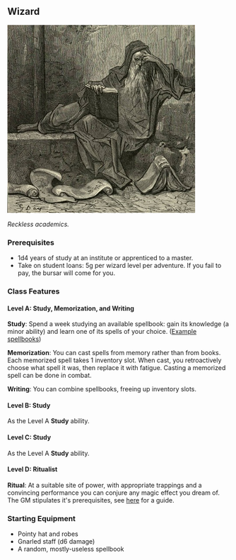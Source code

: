 ## Wizard

![A robed wizard with a long beard reading a book](/images/wizard.jpg)

*Reckless academics.*

### Prerequisites

*   1d4 years of study at an institute or apprenticed to a master.
*   Take on student loans: 5g per wizard level per adventure. If you fail to pay, the bursar will come for you.

### Class Features

#### Level A: Study, Memorization, and Writing

**Study**: Spend a week studying an available spellbook: gain its knowledge (a minor ability) and learn one of its spells of your choice. ([Example spellbooks](https://saltygoo.github.io/class/wizard))

**Memorization**: You can cast spells from memory rather than from books. Each memorized spell takes 1 inventory slot. When cast, you retroactively choose what spell it was, then replace it with fatigue. Casting a memorized spell can be done in combat.

**Writing**: You can combine spellbooks, freeing up inventory slots.

#### Level B: Study

As the Level A **Study** ability.

#### Level C: Study

As the Level A **Study** ability.

#### Level D: Ritualist

**Ritual**: At a suitable site of power, with appropriate trappings and a convincing performance you can conjure any magic effect you dream of. The GM stipulates it's prerequisites, see [here]( https://caput-caprae.blogspot.com/2020/11/ritual-elements-in-glog-magic.html?m=1) for a guide.

### Starting Equipment

- Pointy hat and robes
- Gnarled staff (d6 damage)
- A random, mostly-useless spellbook
